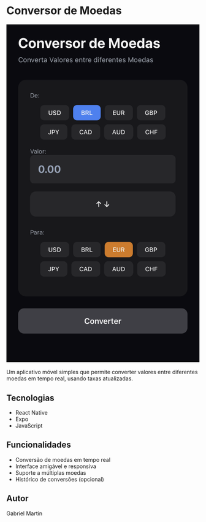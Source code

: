 # Conversor de Moedas
![Screenshot do App](assets/Captura-do-App.png)

Um aplicativo móvel simples que permite converter valores entre diferentes moedas em tempo real, usando taxas atualizadas.

## Tecnologias
- React Native
- Expo
- JavaScript

## Funcionalidades
- Conversão de moedas em tempo real
- Interface amigável e responsiva
- Suporte a múltiplas moedas
- Histórico de conversões (opcional)

## Autor
Gabriel Martin 

